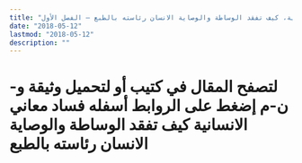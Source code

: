 ```yaml
---
title: "فساد معاني الانسانية، كيف تفقد الوساطة والوصاية الانسان رئاسته بالطبع – الفصل الأول"
date: "2018-05-12"
lastmod: "2018-05-12"
description: ""
---
```

# **لتصفح المقال في كتيب أو لتحميل وثيقة و-ن-م إضغط على الروابط أسفله** **فساد معاني الانسانية كيف تفقد الوساطة والوصاية الانسان رئاسته بالطبع**

###